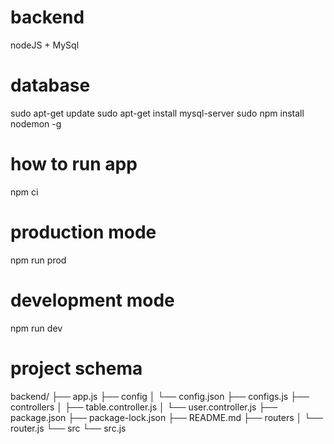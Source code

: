 # backend
nodeJS + MySql

# database
sudo apt-get update
sudo apt-get install mysql-server
sudo npm install nodemon -g

# how to run app
npm ci
# production mode
npm run prod
# development mode
npm run dev

# project schema
backend/
├── app.js
├── config
│   └── config.json
├── configs.js
├── controllers
│   ├── table.controller.js
│   └── user.controller.js
├── package.json
├── package-lock.json
├── README.md
├── routers
│   └── router.js
└── src
    └── src.js